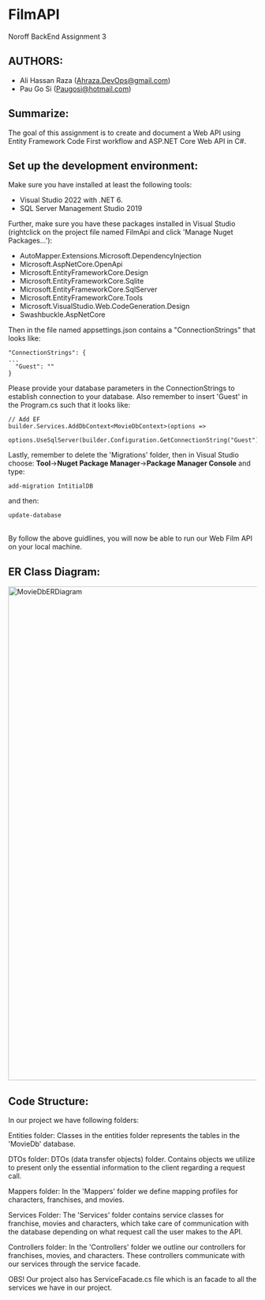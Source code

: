 # FilmAPI
Noroff BackEnd Assignment 3

## AUTHORS:
* Ali Hassan Raza (Ahraza.DevOps@gmail.com)
* Pau Go Si (Paugosi@hotmail.com)

## Summarize:
The goal of this assignment is to create and document a Web API using Entity Framework Code First workflow and ASP.NET Core Web API in C#. 

## Set up the development environment:
Make sure you have installed at least the following tools:
* Visual Studio 2022 with .NET 6.
* SQL Server Management Studio 2019

Further, make sure you have these packages installed in Visual Studio (rightclick on the project file named FilmApi and click 'Manage Nuget Packages...'):
* AutoMapper.Extensions.Microsoft.DependencyInjection
* Microsoft.AspNetCore.OpenApi
* Microsoft.EntityFrameworkCore.Design
* Microsoft.EntityFrameworkCore.Sqlite
* Microsoft.EntityFrameworkCore.SqlServer
* Microsoft.EntityFrameworkCore.Tools
* Microsoft.VisualStudio.Web.CodeGeneration.Design
* Swashbuckle.AspNetCore

Then in the file named appsettings.json contains a "ConnectionStrings" that looks like:
```
"ConnectionStrings": {
...
  "Guest": ""
}
```
Please provide your database parameters in the ConnectionStrings to establish connection to your database.
Also remember to insert 'Guest' in the Program.cs such that it looks like:
```
// Add EF
builder.Services.AddDbContext<MovieDbContext>(options =>
    options.UseSqlServer(builder.Configuration.GetConnectionString("Guest")));
```

Lastly, remember to delete the 'Migrations' folder, then in Visual Studio choose: **Tool**->**Nuget Package Manager**->**Package Manager Console** and type:
```
add-migration IntitialDB
```
and then:
```
update-database
```
<br>
By follow the above guidlines, you will now be able to run our Web Film API on your local machine.


## ER Class Diagram:
<img width="1000" alt="MovieDbERDiagram" src="https://github.com/ahraza51214/FilmAPI/assets/38948071/5371c4f5-00da-4b2c-9017-2f7ceaad7feb">

## Code Structure:
In our project we have following folders:

Entities folder: Classes in the entities folder represents the tables in the 'MovieDb' database.

DTOs folder: DTOs (data transfer objects) folder. Contains objects we utilize to present only the essential information to the client regarding a request call.

Mappers folder: In the 'Mappers' folder we define mapping profiles for characters, franchises, and movies.

Services Folder: The 'Services' folder contains service classes for franchise, movies and characters, which take care of communication with the database depending on what request call the user makes to the API.

Controllers folder: In the 'Controllers' folder we outline our controllers for franchises, movies, and characters. These controllers communicate with our services through the service facade.

OBS! Our project also has ServiceFacade.cs file which is an facade to all the services we have in our project.

